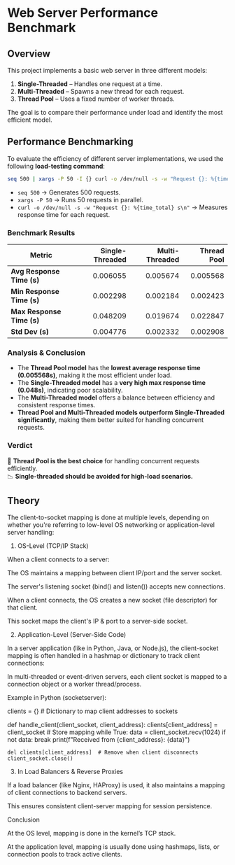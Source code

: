 # Web Server Performance Benchmark

## Overview
This project implements a basic web server in three different models:
1. **Single-Threaded** – Handles one request at a time.
2. **Multi-Threaded** – Spawns a new thread for each request.
3. **Thread Pool** – Uses a fixed number of worker threads.

The goal is to compare their performance under load and identify the most efficient model.

## Performance Benchmarking

To evaluate the efficiency of different server implementations, we used the following **load-testing command**:

```sh
seq 500 | xargs -P 50 -I {} curl -o /dev/null -s -w "Request {}: %{time_total} s\n" http://localhost:8080
```

- `seq 500` → Generates 500 requests.
- `xargs -P 50` → Runs 50 requests in parallel.
- `curl -o /dev/null -s -w "Request {}: %{time_total} s\n"` → Measures response time for each request.

### **Benchmark Results**

| Metric                    | Single-Threaded | Multi-Threaded | Thread Pool |
|---------------------------|---------------:|--------------:|------------:|
| **Avg Response Time (s)**  | 0.006055       | 0.005674      | 0.005568    |
| **Min Response Time (s)**  | 0.002298       | 0.002184      | 0.002423    |
| **Max Response Time (s)**  | 0.048209       | 0.019674      | 0.022847    |
| **Std Dev (s)**           | 0.004776       | 0.002332      | 0.002908    |

### **Analysis & Conclusion**
- The **Thread Pool model** has the **lowest average response time (0.005568s)**, making it the most efficient under load.
- The **Single-Threaded model** has a **very high max response time (0.048s)**, indicating poor scalability.
- The **Multi-Threaded model** offers a balance between efficiency and consistent response times.
- **Thread Pool and Multi-Threaded models outperform Single-Threaded significantly**, making them better suited for handling concurrent requests.

### **Verdict**  
🚀 **Thread Pool is the best choice** for handling concurrent requests efficiently.  
📉 **Single-threaded should be avoided for high-load scenarios.**


## Theory
The client-to-socket mapping is done at multiple levels, depending on whether you're referring to low-level OS networking or application-level server handling:

1. OS-Level (TCP/IP Stack)

When a client connects to a server:

The OS maintains a mapping between client IP/port and the server socket.

The server's listening socket (bind() and listen()) accepts new connections.

When a client connects, the OS creates a new socket (file descriptor) for that client.

This socket maps the client's IP & port to a server-side socket.


2. Application-Level (Server-Side Code)

In a server application (like in Python, Java, or Node.js), the client-socket mapping is often handled in a hashmap or dictionary to track client connections:

In multi-threaded or event-driven servers, each client socket is mapped to a connection object or a worker thread/process.

Example in Python (socketserver):

clients = {}  # Dictionary to map client addresses to sockets

def handle_client(client_socket, client_address):
    clients[client_address] = client_socket  # Store mapping
    while True:
        data = client_socket.recv(1024)
        if not data:
            break
        print(f"Received from {client_address}: {data}")

    del clients[client_address]  # Remove when client disconnects
    client_socket.close()


3. In Load Balancers & Reverse Proxies

If a load balancer (like Nginx, HAProxy) is used, it also maintains a mapping of client connections to backend servers.

This ensures consistent client-server mapping for session persistence.


Conclusion

At the OS level, mapping is done in the kernel’s TCP stack.

At the application level, mapping is usually done using hashmaps, lists, or connection pools to track active clients.
